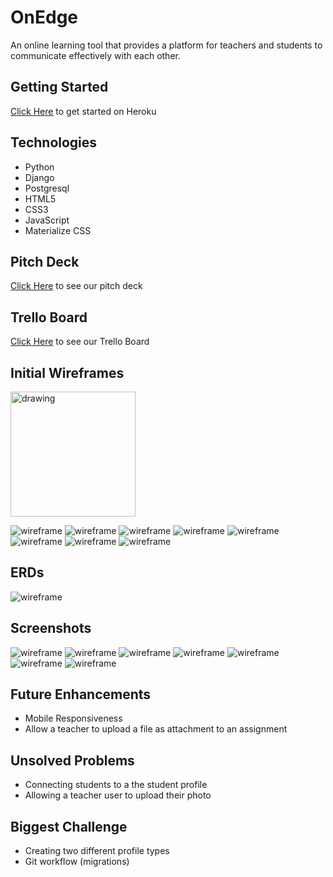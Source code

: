 # OnEdge

An online learning tool that provides a platform for teachers and students to communicate effectively with each other.

## Getting Started
[Click Here](https://onedgeweb.herokuapp.com/) to get started on Heroku

## Technologies
- Python
- Django
- Postgresql
- HTML5
- CSS3
- JavaScript
- Materialize CSS

## Pitch Deck 
[Click Here](https://docs.google.com/presentation/d/1ojbgg5riQrEt0-XKnMVf6qMkp4Y1veR66myL-KFEHpA/edit#slide=id.ge30410d274_0_185) to see our pitch deck

## Trello Board
[Click Here](https://trello.com/b/ILQukgDu/onedge) to see our Trello Board

## Initial Wireframes
<img src="(./main_app/public/images/onedge_about_wireframe.png)" alt="drawing" width="200"/>


![wireframe](./main_app/public/images/onedge_about_wireframe.png)
![wireframe](./main_app/public/images/onedge_login_wireframe.png)
![wireframe](./main_app/public/images/onedge_signup_wireframe.png)
![wireframe](./main_app/public/images/onedge_teacher_dashboard_wireframe.png)
![wireframe](./main_app/public/images/onedge_student_dashboard_wireframe.png)
![wireframe](./main_app/public/images/onedge_create_wireframe.png)
![wireframe](./main_app/public/images/onedge_edit_wireframe.png)
![wireframe](./main_app/public/images/onedge_student_detail_wireframe.png)

## ERDs
![wireframe](./main_app/public/images/onedge_ERD.jpeg)

## Screenshots
![wireframe](./main_app/public/images/onedge_about.png)
![wireframe](./main_app/public/images/onedge_signup.png)
![wireframe](./main_app/public/images/onedge_login.png)
![wireframe](./main_app/public/images/onedge_teacher_dashboard.png)
![wireframe](./main_app/public/images/onedge_index.png)
![wireframe](./main_app/public/images/onedge_create.png)
![wireframe](./main_app/public/images/onedge_detail.png)

## Future Enhancements
- Mobile Responsiveness
- Allow a teacher to upload a file as attachment to an assignment

## Unsolved Problems
- Connecting students to a the student profile
- Allowing a teacher user to upload their photo

## Biggest Challenge
- Creating two different profile types
- Git workflow (migrations)
